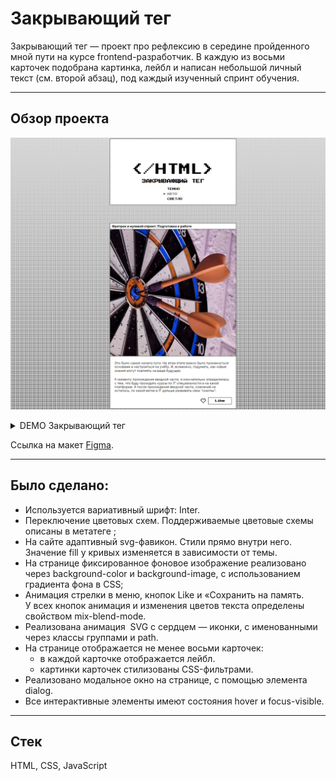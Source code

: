# Закрывающий тег
Закрывающий тег — проект про рефлексию в середине пройденного мной пути на курсе frontend-разработчик. В каждую из восьми карточек подобрана картинка, лейбл и написан небольшой личный текст (см. второй абзац), под каждый изученный спринт обучения. <br>

---
## Обзор проекта
![Preview image](assets/zakrivayuschiy-teg.png)
<details><summary>DEMO Закрывающий тег</summary>

![Preview image](assets/zakrivayuschiy-teg.gif)  
</details>

 Ссылка на макет [Figma](https://www.figma.com/design/wlEuATONOV9beiWvy77RIx/).

---
## Было сделано:
- Используется вариативный шрифт: Inter.
- Переключение цветовых схем. Поддерживаемые цветовые схемы описаны в метатеге <meta name="color-scheme" content="dark light">;
- На сайте адаптивный svg-фавикон. Стили прямо внутри него. Значение fill у кривых изменяется в зависимости от темы.
- На странице фиксированное фоновое изображение реализовано через background-color и background-image, с использованием градиента фона в CSS;
- Анимация стрелки в меню, кнопок Like и «Сохранить на память. У всех кнопок анимация и изменения цветов текста определены свойством mix-blend-mode.
- Реализована анимация  SVG с сердцем — иконки, с именованными через классы группами и path. 
- На странице отображается не менее восьми карточек:
  - в каждой карточке отображается лейбл.
  - картинки карточек стилизованы CSS-фильтрами.
- Реализовано модальное окно на странице, с помощью элемента dialog.
- Все интерактивные элементы имеют состояния hover и focus-visible.
---
## Стек
HTML, CSS, JavaScript

